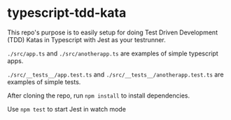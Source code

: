 # typescript-tdd-kata

This repo's purpose is to easily setup for doing Test Driven Development (TDD) Katas in Typescript with Jest as your testrunner.

`./src/app.ts` and `./src/anotherapp.ts` are examples of simple typescript apps.

`./src/__tests__/app.test.ts` and `./src/__tests__/anotherapp.test.ts` are examples of simple tests.

After cloning the repo, run `npm install` to install dependencies.

Use `npm test` to start Jest in watch mode